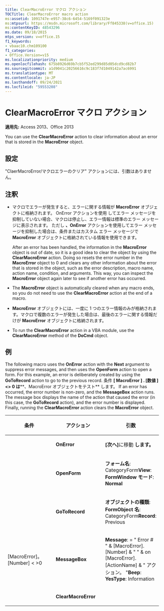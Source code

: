 ```yaml
---
title: ClearMacroError マクロ アクション
TOCTitle: ClearMacroError macro action
ms:assetid: 1091747e-e957-38c6-6454-5169f091323e
ms:mtpsurl: https://msdn.microsoft.com/library/Ff845338(v=office.15)
ms:contentKeyID: 48543296
ms.date: 09/18/2015
mtps_version: v=office.15
f1_keywords:
- vbaac10.chm109100
f1_categories:
- Office.Version=v15
ms.localizationpriority: medium
ms.openlocfilehash: 675b8926d69b7cb5f52ed299d85d05dcd9cd82b7
ms.sourcegitcommit: a1d9041c20256616c9c183f7d1049142a7ac6991
ms.translationtype: MT
ms.contentlocale: ja-JP
ms.lasthandoff: 09/24/2021
ms.locfileid: "59553208"
---
```

# <a name="clearmacroerror-macro-action"></a>ClearMacroError マクロ アクション


**適用先:** Access 2013、Office 2013


You can use the **ClearMacroError** action to clear information about an error that is stored in the **MacroError** object.

## <a name="setting"></a>設定

"ClaerMacroError/マクロエラーのクリア" アクションには、引数はありません。

## <a name="remarks"></a>注釈

- マクロでエラーが発生すると、エラーに関する情報が **MacroError** オブジェクトに格納されます。 OnError アクションを使用 **[](onerror-macro-action.md)** してエラー メッセージを抑制していない場合、マクロは停止し、エラー情報は標準のエラー メッセージに表示されます。 ただし **、OnError** アクションを使用してエラー メッセージを抑制した場合は、条件またはカスタム エラー メッセージで **MacroError** オブジェクトに格納されている情報を使用できます。
    
  After an error has been handled, the information in the **MacroError** object is out of date, so it is a good idea to clear the object by using the **ClearMacroError** action. Doing so resets the error number in the **MacroError** object to 0 and clears any other information about the error that is stored in the object, such as the error description, macro name, action name, condition, and arguments. This way, you can inspect the **MacroError** object again later to see if another error has occurred.

- The **MacroError** object is automatically cleared when any macro ends, so you do not need to use the **ClearMacroError** action at the end of a macro.

- **MacroError** オブジェクトには、一度に 1 つのエラー情報のみが格納されます。マクロで複数のエラーが発生した場合は、最後のエラーに関する情報だけが **MacroError** オブジェクトに格納されます。

- To run the **ClearMacroError** action in a VBA module, use the **ClearMacroError** method of the **DoCmd** object.

## <a name="example"></a>例

The following macro uses the **OnError** action with the **Next** argument to suppress error messages, and then uses the **OpenForm** action to open a form. For this example, an error is deliberately created by using the **GoToRecord** action to go to the previous record. 条件 **\[ MacroError \] . \[数値 \] \<\> 0 は****、MacroError オブジェクトをテスト** します。 If an error has occurred, the error number is non-zero, and the **MessageBox** action runs. The message box displays the name of the action that caused the error (in this case, the **GoToRecord** action), and the error number is displayed. Finally, running the **ClearMacroError** action clears the **MacroError** object.

<table>
<colgroup>
<col style="width: 33%" />
<col style="width: 33%" />
<col style="width: 33%" />
</colgroup>
<thead>
<tr class="header">
<th><p>条件</p></th>
<th><p>アクション</p></th>
<th><p>引数</p></th>
</tr>
</thead>
<tbody>
<tr class="odd">
<td><p></p></td>
<td><p><strong>OnError</strong></p></td>
<td><p><strong>[次へ]</strong>に移動 <strong>します。</strong></p></td>
</tr>
<tr class="even">
<td><p></p></td>
<td><p><strong>OpenForm</strong></p></td>
<td><p><strong>フォーム名</strong>: CategoryForm<strong>View</strong>: <strong>FormWindow モード</strong>: <strong>Normal</strong></p></td>
</tr>
<tr class="odd">
<td><p></p></td>
<td><p><strong>GoToRecord</strong></p></td>
<td><p><strong>オブジェクトの種類</strong>: <strong>FormObject 名</strong>: CategoryForm<strong>Record</strong>: Previous</p></td>
</tr>
<tr class="even">
<td><p>[MacroError]。[Number] &lt; &gt;0</p></td>
<td><p><strong>MessageBox</strong></p></td>
<td><p><strong>Message</strong>: = &quot; Error # &quot; &amp; [MacroError].[Number] &amp; &quot; &quot; &amp; on [MacroError].[ActionName] &amp; &quot; アクション。 &quot;<strong>Beep</strong>: <strong>YesType</strong>: Information</p></td>
</tr>
<tr class="odd">
<td><p></p></td>
<td><p><strong>ClearMacroError</strong></p></td>
<td><p></p></td>
</tr>
</tbody>
</table>

